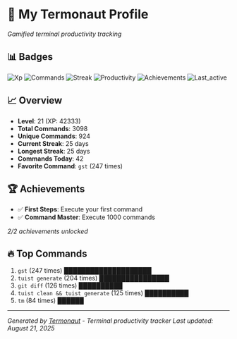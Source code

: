 # 🚀 My Termonaut Profile

*Gamified terminal productivity tracking*

## 📊 Badges

![Xp](https://img.shields.io/badge/XP-Level+21+%2842333%2F48400%29-blue?style=flat-square&logo=terminal&logoColor=white) ![Commands](https://img.shields.io/badge/Commands-3098-blue?style=flat-square&logo=terminal&logoColor=white) ![Streak](https://img.shields.io/badge/Streak-25+days-blue?style=flat-square&logo=terminal&logoColor=white) ![Productivity](https://img.shields.io/badge/Productivity-80.0%25-green?style=flat-square&logo=terminal&logoColor=white) ![Achievements](https://img.shields.io/badge/Achievements-5%2F10-blue?style=flat-square&logo=terminal&logoColor=white) ![Last_active](https://img.shields.io/badge/Last+Active-14h+ago-yellow?style=flat-square&logo=terminal&logoColor=white) 

## 📈 Overview

- **Level**: 21 (XP: 42333)
- **Total Commands**: 3098
- **Unique Commands**: 924
- **Current Streak**: 25 days
- **Longest Streak**: 25 days
- **Commands Today**: 42
- **Favorite Command**: `gst` (247 times)

## 🏆 Achievements

- ✅ **First Steps**: Execute your first command
- ✅ **Command Master**: Execute 1000 commands

*2/2 achievements unlocked*

## 🔥 Top Commands

1. `gst` (247 times) ████████████████████
2. `tuist generate` (204 times) ████████████████
3. `git diff` (126 times) ██████████
4. `tuist clean && tuist generate` (125 times) ██████████
5. `tm` (84 times) ██████

---

*Generated by [Termonaut](https://github.com/oiahoon/termonaut) - Terminal productivity tracker*
*Last updated: August 21, 2025*
